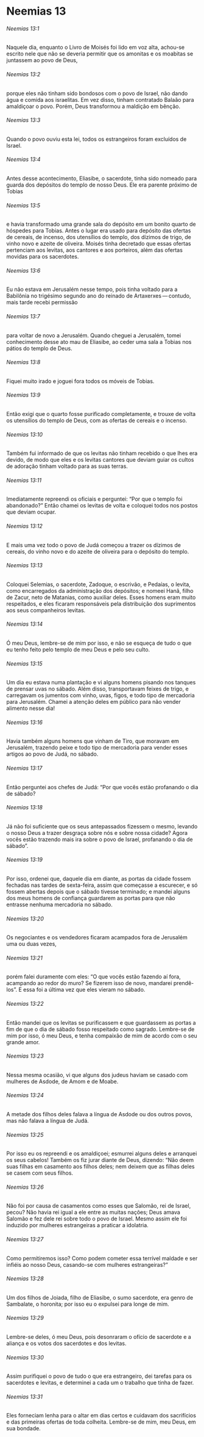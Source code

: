 # Neemias 13

###### Neemias 13:1

Naquele dia, enquanto o Livro de Moisés foi lido em voz alta, achou-se escrito nele que não se deveria permitir que os amonitas e os moabitas se juntassem ao povo de Deus,

###### Neemias 13:2

porque eles não tinham sido bondosos com o povo de Israel, não dando água e comida aos israelitas. Em vez disso, tinham contratado Balaão para amaldiçoar o povo. Porém, Deus transformou a maldição em bênção.

###### Neemias 13:3

Quando o povo ouviu esta lei, todos os estrangeiros foram excluídos de Israel.

###### Neemias 13:4

Antes desse acontecimento, Eliasibe, o sacerdote, tinha sido nomeado para guarda dos depósitos do templo de nosso Deus. Ele era parente próximo de Tobias

###### Neemias 13:5

e havia transformado uma grande sala do depósito em um bonito quarto de hóspedes para Tobias. Antes o lugar era usado para depósito das ofertas de cereais, de incenso, dos utensílios do templo, dos dízimos de trigo, de vinho novo e azeite de oliveira. Moisés tinha decretado que essas ofertas pertenciam aos levitas, aos cantores e aos porteiros, além das ofertas movidas para os sacerdotes.

###### Neemias 13:6

Eu não estava em Jerusalém nesse tempo, pois tinha voltado para a Babilônia no trigésimo segundo ano do reinado de Artaxerxes — contudo, mais tarde recebi permissão

###### Neemias 13:7

para voltar de novo a Jerusalém. Quando cheguei a Jerusalém, tomei conhecimento desse ato mau de Eliasibe, ao ceder uma sala a Tobias nos pátios do templo de Deus.

###### Neemias 13:8

Fiquei muito irado e joguei fora todos os móveis de Tobias.

###### Neemias 13:9

Então exigi que o quarto fosse purificado completamente, e trouxe de volta os utensílios do templo de Deus, com as ofertas de cereais e o incenso.

###### Neemias 13:10

Também fui informado de que os levitas não tinham recebido o que lhes era devido, de modo que eles e os levitas cantores que deviam guiar os cultos de adoração tinham voltado para as suas terras.

###### Neemias 13:11

Imediatamente repreendi os oficiais e perguntei: “Por que o templo foi abandonado?” Então chamei os levitas de volta e coloquei todos nos postos que deviam ocupar.

###### Neemias 13:12

E mais uma vez todo o povo de Judá começou a trazer os dízimos de cereais, do vinho novo e do azeite de oliveira para o depósito do templo.

###### Neemias 13:13

Coloquei Selemias, o sacerdote, Zadoque, o escrivão, e Pedaías, o levita, como encarregados da administração dos depósitos; e nomeei Hanã, filho de Zacur, neto de Matanias, como auxiliar deles. Esses homens eram muito respeitados, e eles ficaram responsáveis pela distribuição dos suprimentos aos seus companheiros levitas.

###### Neemias 13:14

Ó meu Deus, lembre-se de mim por isso, e não se esqueça de tudo o que eu tenho feito pelo templo de meu Deus e pelo seu culto.

###### Neemias 13:15

Um dia eu estava numa plantação e vi alguns homens pisando nos tanques de prensar uvas no sábado. Além disso, transportavam feixes de trigo, e carregavam os jumentos com vinho, uvas, figos, e todo tipo de mercadoria para Jerusalém. Chamei a atenção deles em público para não vender alimento nesse dia!

###### Neemias 13:16

Havia também alguns homens que vinham de Tiro, que moravam em Jerusalém, trazendo peixe e todo tipo de mercadoria para vender esses artigos ao povo de Judá, no sábado.

###### Neemias 13:17

Então perguntei aos chefes de Judá: “Por que vocês estão profanando o dia de sábado?

###### Neemias 13:18

Já não foi suficiente que os seus antepassados fizessem o mesmo, levando o nosso Deus a trazer desgraça sobre nós e sobre nossa cidade? Agora vocês estão trazendo mais ira sobre o povo de Israel, profanando o dia de sábado”.

###### Neemias 13:19

Por isso, ordenei que, daquele dia em diante, as portas da cidade fossem fechadas nas tardes de sexta-feira, assim que começasse a escurecer, e só fossem abertas depois que o sábado tivesse terminado; e mandei alguns dos meus homens de confiança guardarem as portas para que não entrasse nenhuma mercadoria no sábado.

###### Neemias 13:20

Os negociantes e os vendedores ficaram acampados fora de Jerusalém uma ou duas vezes,

###### Neemias 13:21

porém falei duramente com eles: “O que vocês estão fazendo aí fora, acampando ao redor do muro? Se fizerem isso de novo, mandarei prendê-los”. E essa foi a última vez que eles vieram no sábado.

###### Neemias 13:22

Então mandei que os levitas se purificassem e que guardassem as portas a fim de que o dia de sábado fosso respeitado como sagrado. Lembre-se de mim por isso, ó meu Deus, e tenha compaixão de mim de acordo com o seu grande amor.

###### Neemias 13:23

Nessa mesma ocasião, vi que alguns dos judeus haviam se casado com mulheres de Asdode, de Amom e de Moabe.

###### Neemias 13:24

A metade dos filhos deles falava a língua de Asdode ou dos outros povos, mas não falava a língua de Judá.

###### Neemias 13:25

Por isso eu os repreendi e os amaldiçoei; esmurrei alguns deles e arranquei os seus cabelos! Também os fiz jurar diante de Deus, dizendo: “Não deem suas filhas em casamento aos filhos deles; nem deixem que as filhas deles se casem com seus filhos.

###### Neemias 13:26

Não foi por causa de casamentos como esses que Salomão, rei de Israel, pecou? Não havia rei igual a ele entre as muitas nações; Deus amava Salomão e fez dele rei sobre todo o povo de Israel. Mesmo assim ele foi induzido por mulheres estrangeiras a praticar a idolatria.

###### Neemias 13:27

Como permitiremos isso? Como podem cometer essa terrível maldade e ser infiéis ao nosso Deus, casando-se com mulheres estrangeiras?”

###### Neemias 13:28

Um dos filhos de Joiada, filho de Eliasibe, o sumo sacerdote, era genro de Sambalate, o horonita; por isso eu o expulsei para longe de mim.

###### Neemias 13:29

Lembre-se deles, ó meu Deus, pois desonraram o ofício de sacerdote e a aliança e os votos dos sacerdotes e dos levitas.

###### Neemias 13:30

Assim purifiquei o povo de tudo o que era estrangeiro, dei tarefas para os sacerdotes e levitas, e determinei a cada um o trabalho que tinha de fazer.

###### Neemias 13:31

Eles forneciam lenha para o altar em dias certos e cuidavam dos sacrifícios e das primeiras ofertas de toda colheita. Lembre-se de mim, meu Deus, em sua bondade.


